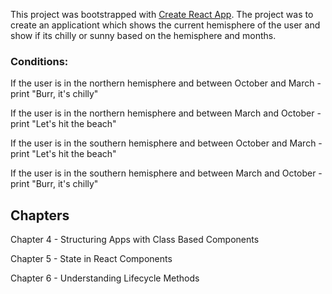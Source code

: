This project was bootstrapped with [Create React App](https://github.com/facebook/create-react-app).
The project was to create an applicationt which shows the current hemisphere of the user and show if its chilly or sunny based on the hemisphere and months.

### Conditions:

  If the user is in the northern hemisphere and between October and March - print "Burr, it's chilly"
  
  If the user is in the northern hemisphere and between March and October - print "Let's hit the beach"
  
  If the user is in the southern hemisphere and between October and March - print "Let's hit the beach"
  
  If the user is in the southern hemisphere and between March and October - print "Burr, it's chilly"

## Chapters

Chapter 4 - Structuring Apps with Class Based Components

Chapter 5 - State in React Components

Chapter 6 - Understanding Lifecycle Methods
